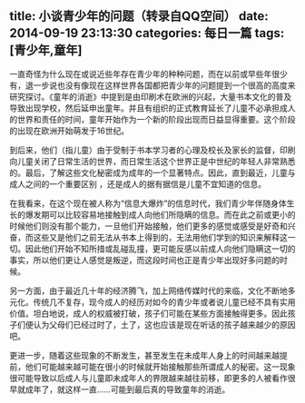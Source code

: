 title: 小谈青少年的问题（转录自QQ空间）
date: 2014-09-19 23:13:30
categories: 每日一篇
tags: [青少年,童年]
---
一直奇怪为什么现在或说近些年存在青少年的种种问题，而在以前或早些年很少有，退一步说也没有像现在这样世界各国都把青少年的问题提到一个很高的高度来研究探讨。《童年的消逝》中提到是由印刷术在欧洲的兴起，大量书本文化的普及导致出现学校，然后延申出童年。并且有组织的正式教育延长了儿童不必承担成人的世界和责任的时间，童年开始作为一个新的阶段出现而日益显得重要。这个阶段的出现在欧洲开始萌发于16世纪。

到后来，他们（指儿童）由于受制于书本学习者的心理及校长及家长的监督，印刷向儿童关闭了日常生活的世界，而日常生活这个世界正是中世纪的年轻人非常熟悉的。最后，了解这些文化秘密成为成年的一个显著特点。因此，直到最近，儿童与成人之间的一个重要区别 ，还是成人的据有据信是儿童不宜知道的信息。

在我看来，在这个现在被人称为“信息大爆炸”的信息时代，我们青少年伴随身体生长的爆发期可以比较容易地接触到成人向他们所隐瞒的信息。而在此之前或更小的时候他们则没有那个能力，一旦他们开始接触，他们更多的感觉或感受是好奇和兴奋，而这些又是他们之前无法从书本上得到的，无法用他们学到的知识来解释这一切。因此他们开始不知所措或乱碰乱撞，更可能反感以前成人向他们隐瞒这一切的事实，所以他们更让人感觉是叛逆，而这段时间也正是青少年出现好多问题的时候。

另一方面，由于最近几十年的经济腾飞，加上网络传媒时代的来临，文化不断地多元化。传统几不复存，现今成人的经历对如今的青少年或者说儿童已经不具有实用价值。坦白地说，成人的权威被打破，孩子们可能在某些方面接触得更多。因此孩子们便认为父母们已经过时了，土了，这也应该是现在听话的孩子越来越少的原因吧。

更进一步，随着这些现象的不断发生，甚至发生在未成年人身上的时间越来越提前，他们可能越来越可能在很小的时候就开始接触那些所谓成人的秘密。这一现象很可能导致以后成人与儿童即未成年人的界限越来越往前移，即更多的人被看作很早就成年了，就这样一直……可能到最后真的导致童年的消逝。